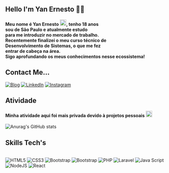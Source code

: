 

## Hello I'm Yan Ernesto ✋🏼
#### Meu nome é Yan Ernesto <img alt = "Garoto Correndo" style = "height: 20px; widht: 20px; align: center; justify-content: center; text-align: center" src= "https://em-content.zobj.net/source/microsoft-teams/363/person-running_medium-skin-tone_1f3c3-1f3fd_1f3fd.png" />, tenho 18 anos <br/> sou de São Paulo e atualmente estudo <br/>para me introduzir no mercado de trabalho.<br/>Recentemente finalizei o meu curso técnico de <br/> Desenvolvimento de Sistemas, o que me fez <br/>entrar de cabeça na área. <br/>Sigo aprofundando os meus conhecimentos nesse ecossistema! 

## Contact Me...


[![Blog](https://img.shields.io/badge/Gmail-D14836?style=for-the-badge&logo=gmail&logoColor=white)](https://mail.google.com/mail/?view=cm&fs=1&to=yan.ernestoo@gmail.com&su=Assunto&body=Mensagem)
[![Linkedln](https://img.shields.io/badge/LinkedIn-0077B5?style=for-the-badge&logo=linkedin&logoColor=white)](https://www.linkedin.com/in/yan-ernesto-97751a1b8/?trk=opento_sprofile_details)
[![Instagram](https://img.shields.io/badge/Instagram-E4405F?style=for-the-badge&logo=instagram&logoColor=white)](/https://www.instagram.com/gly.tecnologias/)

## Atividade

#### Minha atividade aqui foi mais privada devido à projetos pessoais <img alt = "Emoji tímido" style = "height: 20px; widht: 20px; align: center; justify-content: center; text-align: center"  src = "https://em-content.zobj.net/source/animated-noto-color-emoji/356/face-with-peeking-eye_1fae3.gif"/>

![Anurag's GitHub stats](https://github-readme-stats.vercel.app/api?username=YanErnesto&show_icons=true&theme=onedark)

## Skills Tech's

<div style = "display: inline_block"><br/>
    <img algin = "center" alt="HTML5" src="https://img.shields.io/badge/HTML5-E34F26?style=for-the-badge&logo=html5&logoColor=white"/>
    <img algin = "center" alt="CSS3" src="https://img.shields.io/badge/CSS3-1572B6?style=for-the-badge&logo=css3&logoColor=white"/>
    <img algin = "center" alt="Bootstrap" src="https://img.shields.io/badge/Bootstrap-563D7C?style=for-the-badge&logo=bootstrap&logoColor=white"/>
    <img algin = "center" alt="Bootstrap" src="https://img.shields.io/badge/MySQL-00000F?style=for-the-badge&logo=mysql&logoColor=white"/>
    <img algin = "center" alt="PHP" src="https://img.shields.io/badge/PHP-777BB4?style=for-the-badge&logo=php&logoColor=white"/>
    <img algin = "center" alt="Laravel" src="https://img.shields.io/badge/Laravel-FF2D20?style=for-the-badge&logo=laravel&logoColor=white"/>
    <img algin = "center" alt="Java Script" src="https://img.shields.io/badge/JavaScript-F7DF1E?style=for-the-badge&logo=javascript&logoColor=black"/>
    <img algin = "center" alt="NodeJS" src="https://img.shields.io/badge/Node.js-43853D?style=for-the-badge&logo=node.js&logoColor=white"/>
    <img algin = "center" alt="React" src="https://img.shields.io/badge/React-20232A?style=for-the-badge&logo=react&logoColor=61DAFB"/>
</div>




